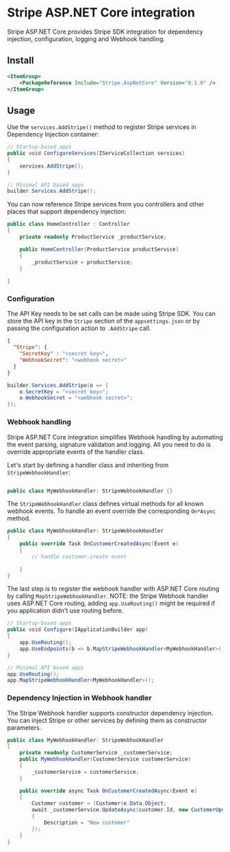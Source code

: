 # Stripe ASP.NET Core integration

Stripe ASP.NET Core provides Stripe SDK integration for dependency injection, configuration, logging and Webhook handling. 

## Install

```xml
<ItemGroup>
    <PackageReference Include="Stripe.AspNetCore" Version="0.1.0" />
</ItemGroup>
```

## Usage

Use the `services.AddStripe()` method to register Stripe services in Dependency Injection container:

```C#
// Startup-based apps
public void ConfigureServices(IServiceCollection services)
{
    services.AddStripe();
}

// Minimal API based apps
builder.Services.AddStripe();
```

You can now reference Stripe services from you controllers and other places that support dependency injection:

```C#
public class HomeController : Controller
{
    private readonly ProductService _productService;

    public HomeController(ProductService productService)
    {
        _productService = productService;
    }
    
}
```

### Configuration

The API Key needs to be set calls can be made using Stripe SDK.
You can store the API key in the `Stripe` section of the `appsettings.json` or by passing the configuration action to `.AddStripe` call.


```json
{
  "Stripe": {
    "SecretKey" : "<secret key>",
    "WebhookSecret": "<webhook secret>"
  }
}
```

```C#
builder.Services.AddStripe(o => {
    o.SecretKey = "<secret key>";
    o.WebhookSecret = "<webhook secret>";
});
```

### Webhook handling

Stripe ASP.NET Core integration simplifies Webhook handling by automating the event parsing, signature validation and logging.
All you need to do is override appropriate events of the handler class.

Let's start by defining a handler class and inheriting from `StripeWebhookHandler`:

```C#

public class MyWebhookHandler: StripeWebhookHandler {}
```

The `StripeWebhookHandler` class defines virtual methods for all known webhook events.
To handle an event override the corresponding `On*Async` method.

```C#
public class MyWebhookHandler: StripeWebhookHandler
{
    public override Task OnCustomerCreatedAsync(Event e)
    {
        // handle customer.create event
        
    }
}
```

The last step is to register the webhook handler with ASP.NET Core routing by calling `MapStripeWebhookHandler`.
NOTE: the Stripe Webhook handler uses ASP.NET Core routing, adding `app.UseRouting()` might be required if you application didn't use routing before.

```C#
// Startup-based apps
public void Configure(IApplicationBuilder app)
{
    app.UseRouting();
    app.UseEndpoints(b => b.MapStripeWebhookHandler<MyWebhookHandler>());
}

// Minimal API based apps
app.UseRouting();
app.MapStripeWebhookHandler<MyWebhookHandler>();
```

### Dependency Injection in Webhook handler

The Stripe Webhook handler supports constructor dependency injection. You can inject Stripe or other services by defining them as constructor parameters.

```C#
public class MyWebhookHandler: StripeWebhookHandler
{
    private readonly CustomerService _customerService;
    public MyWebhookHandler(CustomerService customerService)
    {
        _customerService = customerService;
    }

    public override async Task OnCustomerCreatedAsync(Event e)
    {
        Customer customer = (Customer)e.Data.Object;
        await _customerService.UpdateAsync(customer.Id, new CustomerUpdateOptions()
        {
            Description = "New customer"
        });
    }
}
```